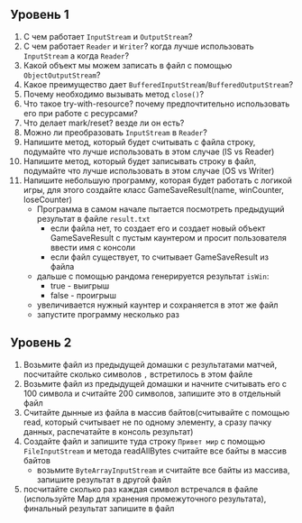 ## Уровень 1
1. C чем работает `InputStream` и `OutputStream`? 
2. C чем работает `Reader` и `Writer`? когда лучше использовать `InputStream` а когда `Reader`?
3. Какой объект мы можем записать в файл с помощью `ObjectOutputStream`?
4. Какое преимущество дает `BufferedInputStream`/`BufferedOutputStream`?
5. Почему необходимо вызывать метод `close()`?
6. Что такое try-with-resource? почему предпочтительно использовать его при работе с ресурсами?
7. Что делает mark/reset? везде ли он есть?
8. Можно ли преобразовать `InputStream` в `Reader`?
9. Напишите метод, который будет считывать с файла строку, подумайте что лучше использовать в этом случае (IS vs Reader)
10. Напишите метод, который будет записывать строку в файл, подумайте что лучше использовать в этом случае (OS vs Writer)
11. Напишите небольшую программу, которая будет работать с логикой игры, для этого создайте класс GameSaveResult(name, winCounter, loseCounter)
    - Программа в самом начале пытается посмотреть предыдущий результат в файле `result.txt`
      - если файла нет, то создает его и создает новый объект GameSaveResult с пустым каунтером и просит пользователя ввести имя с консоли
      - если файл существует, то считывает GameSaveResult из файла
    - дальше с помощью рандома генерируется результат `isWin`:
      - true - выигрыш
      - false - проигрыш
    - увеличивается нужный каунтер и сохраняется в этот же файл
    - запустите программу несколько раз

## Уровень 2
1. Возьмите файл из предыдущей домашки с результатами матчей, посчитайте сколько символов `,` встретилось в этом файле
2. Возьмите файл из предыдущей домашки и начните считывать его с 100 символа и считайте 200 символов, запишите это в отдельный файл
3. Считайте дынные из файла в массив байтов(считывайте с помощью read, который считывает не по одному элементу, а сразу пачку данных, распечатайте в консоль результат)
4. Создайте файл и запишите туда строку `Привет мир` с помощью `FileInputStream` и метода readAllBytes считайте все байты в массив байтов
   - возьмите `ByteArrayInputStream` и считайте все байты из массива, запишите результат в другой файл
5. посчитайте сколько раз каждая символ встречался в файле (используйте Map для хранения промежуточного результата), финальный результат запишите в файл
